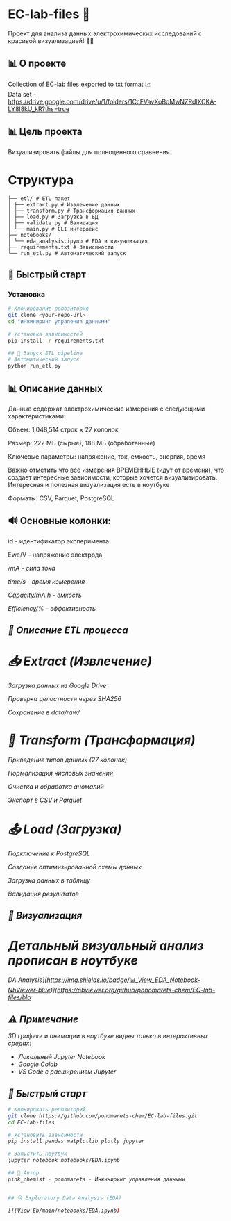 # EC-lab-files 🌸

Проект для анализа данных электрохимических исследований с красивой визуализацией! 🎨✨

## 📊 О проекте

Collection of EC-lab files exported to txt format 📈  
Data set -https://drive.google.com/drive/u/1/folders/1CcFVavXoBoMwNZRdlXCKA-LY8l8kU_kR?ths=true 

## 📊 Цель проекта
Визуализировать файлы для полноценного сравнения. 

# Структура
```
├── etl/ # ETL пакет
│ ├── extract.py # Извлечение данных
│ ├── transform.py # Трансформация данных
│ ├── load.py # Загрузка в БД
│ ├── validate.py # Валидация
│ └── main.py # CLI интерфейс
├── notebooks/
│ └── eda_analysis.ipynb # EDA и визуализация
├── requirements.txt # Зависимости
└── run_etl.py # Автоматический запуск
```

## 🚀 Быстрый старт

### Установка
```bash
# Клонирование репозитория
git clone <your-repo-url>
cd "инжиниринг упраления данными"

# Установка зависимостей
pip install -r requirements.txt

## 🚀 Запуск ETL pipeline
# Автоматический запуск
python run_etl.py
```

## 📊 Описание данных

Данные содержат электрохимические измерения с следующими характеристиками:

Объем: 1,048,514 строк × 27 колонок

Размер: 222 МБ (сырые), 188 МБ (обработанные)

Ключевые параметры: напряжение, ток, емкость, энергия, время

Важно отметить что все измерения ВРЕМЕННЫЕ (идут от времени), что создает интересные зависимости, которые хочется визуализировать. Интересная и полезная визуализация есть в ноутбуке

Форматы: CSV, Parquet, PostgreSQL

## 🔊 Основные колонки:
id - идентификатор эксперимента

Ewe/V - напряжение электрода

<I>/mA - сила тока

time/s - время измерения

Capacity/mA.h - емкость

Efficiency/% - эффективность

## 👾 Описание ETL процесса

# 📥 Extract (Извлечение)

Загрузка данных из Google Drive

Проверка целостности через SHA256

Сохранение в data/raw/

# 🔄 Transform (Трансформация)
Приведение типов данных (27 колонок)

Нормализация числовых значений

Очистка и обработка аномалий

Экспорт в CSV и Parquet

# 📤 Load (Загрузка)
Подключение к PostgreSQL

Создание оптимизированной схемы данных

Загрузка данных в таблицу

Валидация результатов


## 🎨 Визуализация

# Детальный визуальный анализ прописан в ноутбуке
DA Analysis](https://img.shields.io/badge/📊_View_EDA_Notebook-NbViewer-blue)](https://nbviewer.org/github/ponomarets-chem/EC-lab-files/blo
## ⚠️ Примечание

3D графики и анимации в ноутбуке видны только в интерактивных средах:
- Локальный Jupyter Notebook
- Google Colab
- VS Code с расширением Jupyter

## 🚀 Быстрый старт

```bash
# Клонировать репозиторий
git clone https://github.com/ponomarets-chem/EC-lab-files.git
cd EC-lab-files

# Установить зависимости
pip install pandas matplotlib plotly jupyter

# Запустить ноутбук
jupyter notebook notebooks/EDA.ipynb

## 👤 Автор
pink_chemist - ponomarets - Инжиниринг управления данными


## 🔍 Exploratory Data Analysis (EDA)

[![View Eb/main/notebooks/EDA.ipynb)




